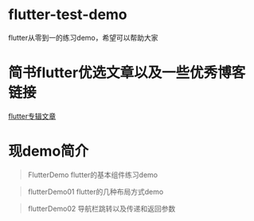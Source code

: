 # flutter-test-demo
flutter从零到一的练习demo，希望可以帮助大家

# 简书flutter优选文章以及一些优秀博客链接
[flutter专辑文章](https://www.jianshu.com/c/af371130a96d)

# 现demo简介
>FlutterDemo    flutter的基本组件练习demo 

>flutterDemo01    flutter的几种布局方式demo

>flutterDemo02    导航栏跳转以及传递和返回参数  

